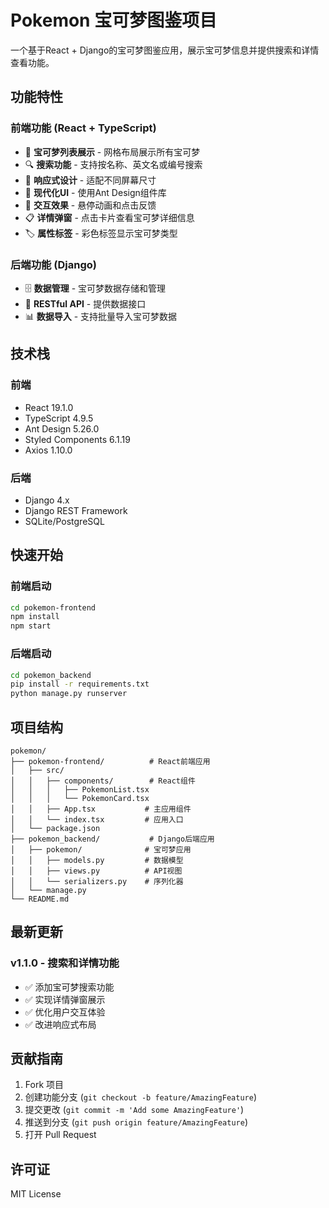 # Pokemon 宝可梦图鉴项目

一个基于React + Django的宝可梦图鉴应用，展示宝可梦信息并提供搜索和详情查看功能。

## 功能特性

### 前端功能 (React + TypeScript)
- 🎯 **宝可梦列表展示** - 网格布局展示所有宝可梦
- 🔍 **搜索功能** - 支持按名称、英文名或编号搜索
- 📱 **响应式设计** - 适配不同屏幕尺寸
- 🎨 **现代化UI** - 使用Ant Design组件库
- 💫 **交互效果** - 悬停动画和点击反馈
- 📋 **详情弹窗** - 点击卡片查看宝可梦详细信息
- 🏷️ **属性标签** - 彩色标签显示宝可梦类型

### 后端功能 (Django)
- 🗄️ **数据管理** - 宝可梦数据存储和管理
- 🔌 **RESTful API** - 提供数据接口
- 📊 **数据导入** - 支持批量导入宝可梦数据

## 技术栈

### 前端
- React 19.1.0
- TypeScript 4.9.5
- Ant Design 5.26.0
- Styled Components 6.1.19
- Axios 1.10.0

### 后端
- Django 4.x
- Django REST Framework
- SQLite/PostgreSQL

## 快速开始

### 前端启动
```bash
cd pokemon-frontend
npm install
npm start
```

### 后端启动
```bash
cd pokemon_backend
pip install -r requirements.txt
python manage.py runserver
```

## 项目结构

```
pokemon/
├── pokemon-frontend/          # React前端应用
│   ├── src/
│   │   ├── components/        # React组件
│   │   │   ├── PokemonList.tsx
│   │   │   └── PokemonCard.tsx
│   │   ├── App.tsx           # 主应用组件
│   │   └── index.tsx         # 应用入口
│   └── package.json
├── pokemon_backend/           # Django后端应用
│   ├── pokemon/              # 宝可梦应用
│   │   ├── models.py         # 数据模型
│   │   ├── views.py          # API视图
│   │   └── serializers.py    # 序列化器
│   └── manage.py
└── README.md
```

## 最新更新

### v1.1.0 - 搜索和详情功能
- ✅ 添加宝可梦搜索功能
- ✅ 实现详情弹窗展示
- ✅ 优化用户交互体验
- ✅ 改进响应式布局

## 贡献指南

1. Fork 项目
2. 创建功能分支 (`git checkout -b feature/AmazingFeature`)
3. 提交更改 (`git commit -m 'Add some AmazingFeature'`)
4. 推送到分支 (`git push origin feature/AmazingFeature`)
5. 打开 Pull Request

## 许可证

MIT License 
